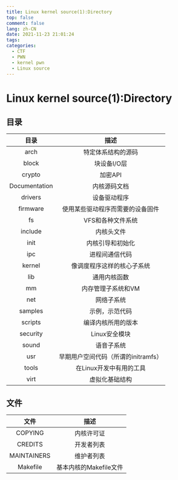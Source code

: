 ```yaml
---
title: Linux kernel source(1):Directory
top: false
comment: false
lang: zh-CN
date: 2021-11-23 21:01:24
tags:
categories:
  - CTF
  - PWN
  - kernel pwn
  - Linux source
---
```


# Linux kernel source(1):Directory

## 目录

|     目录      |                描述                 |
| :-----------: | :---------------------------------: |
|     arch      |         特定体系结构的源码          |
|     block     |             块设备I/O层             |
|    crypto     |               加密API               |
| Documentation |            内核源码文档             |
|    drivers    |            设备驱动程序             |
|   firmware    |  使用某些驱动程序而需要的设备固件   |
|      fs       |          VFS和各种文件系统          |
|    include    |             内核头文件              |
|     init      |          内核引导和初始化           |
|      ipc      |           进程间通信代码            |
|    kernel     |     像调度程序这样的核心子系统      |
|      lib      |            通用内核函数             |
|      mm       |         内存管理子系统和VM          |
|      net      |             网络子系统              |
|    samples    |           示例，示范代码            |
|    scripts    |         编译内核所用的版本          |
|   security    |            Linux安全模块            |
|     sound     |             语音子系统              |
|      usr      | 早期用户空间代码（所谓的initramfs） |
|     tools     |       在Linux开发中有用的工具       |
|     virt      |           虚拟化基础结构            |

## 文件

|    文件     |          描述          |
| :---------: | :--------------------: |
|   COPYING   |       内核许可证       |
|   CREDITS   |       开发者列表       |
| MAINTAINERS |       维护者列表       |
|  Makefile   | 基本内核的Makefile文件 |

